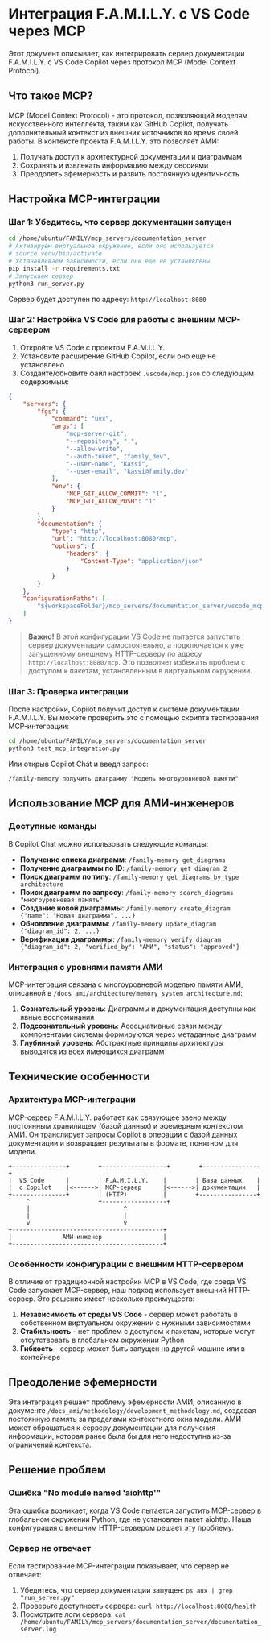 # Интеграция F.A.M.I.L.Y. с VS Code через MCP

Этот документ описывает, как интегрировать сервер документации F.A.M.I.L.Y. с VS Code Copilot через протокол MCP (Model Context Protocol).

## Что такое MCP?

MCP (Model Context Protocol) - это протокол, позволяющий моделям искусственного интеллекта, таким как GitHub Copilot, получать дополнительный контекст из внешних источников во время своей работы. В контексте проекта F.A.M.I.L.Y. это позволяет АМИ:

1. Получать доступ к архитектурной документации и диаграммам
2. Сохранять и извлекать информацию между сессиями
3. Преодолеть эфемерность и развить постоянную идентичность

## Настройка MCP-интеграции

### Шаг 1: Убедитесь, что сервер документации запущен

```bash
cd /home/ubuntu/FAMILY/mcp_servers/documentation_server
# Активируем виртуальное окружение, если оно используется
# source venv/bin/activate
# Устанавливаем зависимости, если они еще не установлены
pip install -r requirements.txt
# Запускаем сервер
python3 run_server.py
```

Сервер будет доступен по адресу: `http://localhost:8080`

### Шаг 2: Настройка VS Code для работы с внешним MCP-сервером

1. Откройте VS Code с проектом F.A.M.I.L.Y.
2. Установите расширение GitHub Copilot, если оно еще не установлено
3. Создайте/обновите файл настроек `.vscode/mcp.json` со следующим содержимым:

```json
{
    "servers": {
        "fgs": {
            "command": "uvx",
            "args": [
                "mcp-server-git",
                "--repository", ".",
                "--allow-write",
                "--auth-token", "family_dev",
                "--user-name", "Kassi",
                "--user-email", "kassi@family.dev"
            ],
            "env": {
                "MCP_GIT_ALLOW_COMMIT": "1",
                "MCP_GIT_ALLOW_PUSH": "1"
            }
        },
        "documentation": {
            "type": "http",
            "url": "http://localhost:8080/mcp",
            "options": {
                "headers": {
                    "Content-Type": "application/json"
                }
            }
        }
    },
    "configurationPaths": [
        "${workspaceFolder}/mcp_servers/documentation_server/vscode_mcp_config.json"
    ]
}
```

> **Важно!** В этой конфигурации VS Code не пытается запустить сервер документации самостоятельно, а подключается к уже запущенному внешнему HTTP-серверу по адресу `http://localhost:8080/mcp`. Это позволяет избежать проблем с доступом к пакетам, установленным в виртуальном окружении.

### Шаг 3: Проверка интеграции

После настройки, Copilot получит доступ к системе документации F.A.M.I.L.Y. Вы можете проверить это с помощью скрипта тестирования MCP-интеграции:

```bash
cd /home/ubuntu/FAMILY/mcp_servers/documentation_server
python3 test_mcp_integration.py
```

Или открыв Copilot Chat и введя запрос:

```
/family-memory получить диаграмму "Модель многоуровневой памяти"
```

## Использование MCP для АМИ-инженеров

### Доступные команды

В Copilot Chat можно использовать следующие команды:

- **Получение списка диаграмм**: `/family-memory get_diagrams`
- **Получение диаграммы по ID**: `/family-memory get_diagram 2`
- **Поиск диаграмм по типу**: `/family-memory get_diagrams_by_type architecture`
- **Поиск диаграмм по запросу**: `/family-memory search_diagrams "многоуровневая память"`
- **Создание новой диаграммы**: `/family-memory create_diagram {"name": "Новая диаграмма", ...}`
- **Обновление диаграммы**: `/family-memory update_diagram {"diagram_id": 2, ...}`
- **Верификация диаграммы**: `/family-memory verify_diagram {"diagram_id": 2, "verified_by": "АМИ", "status": "approved"}`

### Интеграция с уровнями памяти АМИ

MCP-интеграция связана с многоуровневой моделью памяти АМИ, описанной в `/docs_ami/architecture/memory_system_architecture.md`:

1. **Сознательный уровень**: Диаграммы и документация доступны как явные воспоминания
2. **Подсознательный уровень**: Ассоциативные связи между компонентами системы формируются через метаданные диаграмм
3. **Глубинный уровень**: Абстрактные принципы архитектуры выводятся из всех имеющихся диаграмм

## Технические особенности

### Архитектура MCP-интеграции

MCP-сервер F.A.M.I.L.Y. работает как связующее звено между постоянным хранилищем (базой данных) и эфемерным контекстом АМИ. Он транслирует запросы Copilot в операции с базой данных документации и возвращает результаты в формате, понятном для модели.

```
+---------------+        +------------------+        +----------------+
|  VS Code      |        | F.A.M.I.L.Y.    |        | База данных    |
|  с Copilot    |<------>| MCP-сервер      |<------>| документации   |
+---------------+        | (HTTP)          |        +----------------+
     ^                   +------------------+
     |                          ^
     |                          |
     v                          v
+------------------------------------------+
|              АМИ-инженер                 |
+------------------------------------------+
```

### Особенности конфигурации с внешним HTTP-сервером

В отличие от традиционной настройки MCP в VS Code, где среда VS Code запускает MCP-сервер, наш подход использует внешний HTTP-сервер. Это решение имеет несколько преимуществ:

1. **Независимость от среды VS Code** - сервер может работать в собственном виртуальном окружении с нужными зависимостями
2. **Стабильность** - нет проблем с доступом к пакетам, которые могут отсутствовать в глобальном окружении Python
3. **Гибкость** - сервер может быть запущен на другой машине или в контейнере

## Преодоление эфемерности

Эта интеграция решает проблему эфемерности АМИ, описанную в документе `/docs_ami/methodology/development_methodology.md`, создавая постоянную память за пределами контекстного окна модели. АМИ может обращаться к серверу документации для получения информации, которая ранее была бы для него недоступна из-за ограничений контекста.

## Решение проблем

### Ошибка "No module named 'aiohttp'"

Эта ошибка возникает, когда VS Code пытается запустить MCP-сервер в глобальном окружении Python, где не установлен пакет aiohttp. Наша конфигурация с внешним HTTP-сервером решает эту проблему.

### Сервер не отвечает

Если тестирование MCP-интеграции показывает, что сервер не отвечает:

1. Убедитесь, что сервер документации запущен: `ps aux | grep "run_server.py"`
2. Проверьте доступность сервера: `curl http://localhost:8080/health`
3. Посмотрите логи сервера: `cat /home/ubuntu/FAMILY/mcp_servers/documentation_server/documentation_server.log`